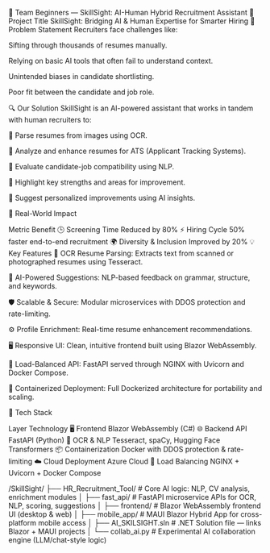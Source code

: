 👥 Team Beginners — SkillSight: AI-Human Hybrid Recruitment Assistant
🧠 Project Title
SkillSight: Bridging AI & Human Expertise for Smarter Hiring
🚩 Problem Statement
Recruiters face challenges like:

Sifting through thousands of resumes manually.

Relying on basic AI tools that often fail to understand context.

Unintended biases in candidate shortlisting.

Poor fit between the candidate and job role.

🔍 Our Solution
SkillSight is an AI-powered assistant that works in tandem with human recruiters to:

📄 Parse resumes from images using OCR.

🤖 Analyze and enhance resumes for ATS (Applicant Tracking Systems).

🔗 Evaluate candidate-job compatibility using NLP.

🌟 Highlight key strengths and areas for improvement.

🧠 Suggest personalized improvements using AI insights.

🎯 Real-World Impact

Metric	Benefit
🕒 Screening Time	Reduced by 80%
⚡ Hiring Cycle	50% faster end-to-end recruitment
🌍 Diversity & Inclusion	Improved by 20%
💡 Key Features
📸 OCR Resume Parsing: Extracts text from scanned or photographed resumes using Tesseract.

🧠 AI-Powered Suggestions: NLP-based feedback on grammar, structure, and keywords.

🛡️ Scalable & Secure: Modular microservices with DDOS protection and rate-limiting.

⚙️ Profile Enrichment: Real-time resume enhancement recommendations.

🖥 Responsive UI: Clean, intuitive frontend built using Blazor WebAssembly.

🚦 Load-Balanced API: FastAPI served through NGINX with Uvicorn and Docker Compose.

🔌 Containerized Deployment: Full Dockerized architecture for portability and scaling.

🔧 Tech Stack

Layer	Technology
🖥 Frontend	Blazor WebAssembly (C#)
🌐 Backend API	FastAPI (Python)
🧾 OCR & NLP	Tesseract, spaCy, Hugging Face Transformers
📦 Containerization	Docker with DDOS protection & rate-limiting
☁️ Cloud Deployment	Azure Cloud
🔀 Load Balancing	NGINX + Uvicorn + Docker Compose


/SkillSight/
├── HR_Recruitment_Tool/     # Core AI logic: NLP, CV analysis, enrichment modules
│
├── fast_api/                # FastAPI microservice APIs for OCR, NLP, scoring, suggestions
│
├── frontend/                # Blazor WebAssembly frontend UI (desktop & web)
│
├── mobile_app/              # MAUI Blazor Hybrid App for cross-platform mobile access
│
├── AI_SKILSIGHT.sln         # .NET Solution file — links Blazor + MAUI projects
│
└── collab_ai.py             # Experimental AI collaboration engine (LLM/chat-style logic)


